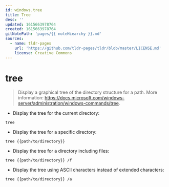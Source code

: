 ```yaml
---
id: windows.tree
title: Tree
desc: ''
updated: 1615663978764
created: 1615663978764
gitNotePath: 'pages/{{ noteHiearchy }}.md'
sources:
  - name: tldr-pages
    url: 'https://github.com/tldr-pages/tldr/blob/master/LICENSE.md'
    license: Creative Commons
---
```

# tree

> Display a graphical tree of the directory structure for a path.
> More information: <https://docs.microsoft.com/windows-server/administration/windows-commands/tree>.

- Display the tree for the current directory:

`tree`

- Display the tree for a specific directory:

`tree {{path/to/directory}}`

- Display the tree for a directory including files:

`tree {{path/to/directory}} /f`

- Display the tree using ASCII characters instead of extended characters:

`tree {{path/to/directory}} /a`

